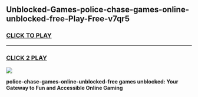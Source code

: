 
## Unblocked-Games-police-chase-games-online-unblocked-free-Play-Free-v7qr5
<h3>
<a href="https://premium76.site?title=police-chase-games-online-unblocked-free&ref=09A">CLICK TO PLAY</a></h3>
<hr>

<h3>
<a href="https://premium76.site?title=police-chase-games-online-unblocked-free&ref=09A">CLICK 2 PLAY</a>
  
</h3>

<a href="https://premium76.site?title=police-chase-games-online-unblocked-free&ref=09A"><img src="https://clearcache.store/games.png"></a>


**police-chase-games-online-unblocked-free games unblocked: Your Gateway to Fun and Accessible Online Gaming**
